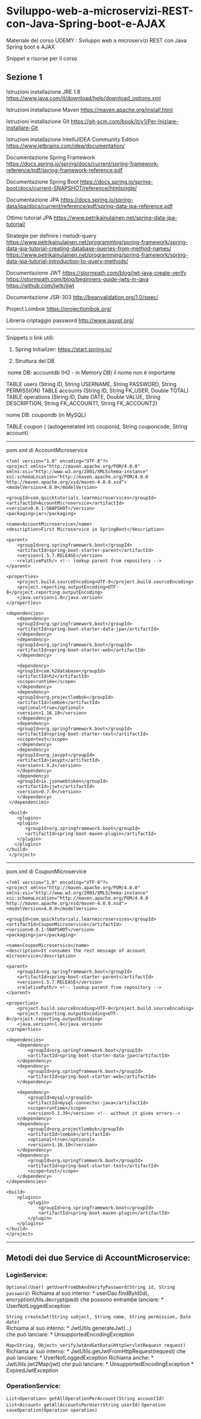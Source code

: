 # Sviluppo-web-a-microservizi-REST-con-Java-Spring-boot-e-AJAX
Materiale del corso UDEMY : Sviluppo web a microservizi REST con Java Spring boot e AJAX

Snippet e risorse per il corso

Sezione 1
-----------------------------------------
Istruzioni installazione JRE 1.8
https://www.java.com/it/download/help/download_options.xml

Istruzioni installazione Maven
https://maven.apache.org/install.html

Istruzioni installazione Git
https://git-scm.com/book/it/v1/Per-Iniziare-Installare-Git

Istruzioni installazione IntelliJIDEA Community Edition
https://www.jetbrains.com/idea/documentation/

Documentazione Spring Framework
https://docs.spring.io/spring/docs/current/spring-framework-reference/pdf/spring-framework-reference.pdf

Documentazione Spring Boot
https://docs.spring.io/spring-boot/docs/current-SNAPSHOT/reference/htmlsingle/

Documentazione JPA
https://docs.spring.io/spring-data/jpa/docs/current/reference/pdf/spring-data-jpa-reference.pdf

Ottimo tutorial JPA
https://www.petrikainulainen.net/spring-data-jpa-tutorial/

Strategie per definire i metodi-query
https://www.petrikainulainen.net/programming/spring-framework/spring-data-jpa-tutorial-creating-database-queries-from-method-names/
https://www.petrikainulainen.net/programming/spring-framework/spring-data-jpa-tutorial-introduction-to-query-methods/

Documentazione JWT
https://stormpath.com/blog/jwt-java-create-verify
https://stormpath.com/blog/beginners-guide-jwts-in-java
https://github.com/jwtk/jjwt

Documentazione JSR-303
http://beanvalidation.org/1.0/spec/

Project Lombok
https://projectlombok.org/

Libreria criptaggio password
http://www.jasypt.org/

------------------------------------------

Snippets o link utili:

1. Spring Initializer: https://start.spring.io/

4. Struttura del DB

  nome DB: accountdb (H2 - in Memory DB) il nome non è importante
  
  TABLE users      (String ID, String USERNAME, String PASSWORD, String PERMISSION) 
  TABLE accounts   (String ID, String FK_USER, Double TOTAL) 
  TABLE operations (String ID, Date DATE, Double VALUE, String DESCRIPTION, String FK_ACCOUNT1, String FK_ACCOUNT2)

  nome DB: coupondb (in MySQL)
  
  TABLE coupon      ( (autogenerated int) couponid, String couponcode, String account)
  

------------------------------------------

pom.xml di AccountMicroservice

    <?xml version="1.0" encoding="UTF-8"?>
    <project xmlns="http://maven.apache.org/POM/4.0.0" xmlns:xsi="http://www.w3.org/2001/XMLSchema-instance"
	xsi:schemaLocation="http://maven.apache.org/POM/4.0.0 http://maven.apache.org/xsd/maven-4.0.0.xsd">
	<modelVersion>4.0.0</modelVersion>

	<groupId>com.quicktutorials.learnmicroservices</groupId>
	<artifactId>AccountMicroservice</artifactId>
	<version>0.0.1-SNAPSHOT</version>
	<packaging>jar</packaging>

	<name>AccountMicroservice</name>
	<description>First Microservice in SpringBoot</description>

	<parent>
		<groupId>org.springframework.boot</groupId>
		<artifactId>spring-boot-starter-parent</artifactId>
		<version>1.5.7.RELEASE</version>
		<relativePath/> <!-- lookup parent from repository -->
	</parent>

	<properties>
		<project.build.sourceEncoding>UTF-8</project.build.sourceEncoding>
		<project.reporting.outputEncoding>UTF-8</project.reporting.outputEncoding>
		<java.version>1.8</java.version>
	</properties>

	<dependencies>
	    <dependency>
		<groupId>org.springframework.boot</groupId>
		<artifactId>spring-boot-starter-data-jpa</artifactId>
	    </dependency>
	    <dependency>
		<groupId>org.springframework.boot</groupId>
		<artifactId>spring-boot-starter-web</artifactId>
	    </dependency>

	    <dependency>
		<groupId>com.h2database</groupId>
		<artifactId>h2</artifactId>
		<scope>runtime</scope>
	    </dependency>
	    <dependency>
		<groupId>org.projectlombok</groupId>
		<artifactId>lombok</artifactId>
		<optional>true</optional>
		<version>1.16.10</version>
	    </dependency>
	    <dependency>
		<groupId>org.springframework.boot</groupId>
		<artifactId>spring-boot-starter-test</artifactId>
		<scope>test</scope>
	    </dependency>
	    <dependency>
		<groupId>org.jasypt</groupId>
		<artifactId>jasypt</artifactId>
		<version>1.9.2</version>
	    </dependency>
	    <dependency>
		<groupId>io.jsonwebtoken</groupId>
		<artifactId>jjwt</artifactId>
		<version>0.7.0</version>
	    </dependency>
 	 </dependencies>

	 <build>
	    <plugins>
		<plugin>
	   	   <groupId>org.springframework.boot</groupId>
		   <artifactId>spring-boot-maven-plugin</artifactId>
		</plugin>
	   </plugins>
	</build>
     </project>

------------------------------------------

pom.xml di CouponMicroservice

    <?xml version="1.0" encoding="UTF-8"?>
    <project xmlns="http://maven.apache.org/POM/4.0.0" xmlns:xsi="http://www.w3.org/2001/XMLSchema-instance"
	xsi:schemaLocation="http://maven.apache.org/POM/4.0.0 http://maven.apache.org/xsd/maven-4.0.0.xsd">
	<modelVersion>4.0.0</modelVersion>

	<groupId>com.quicktutorialz.learnmicroservices</groupId>
	<artifactId>CouponMicroservice</artifactId>
	<version>0.0.1-SNAPSHOT</version>
	<packaging>jar</packaging>

	<name>CouponMicroservice</name>
	<description>It consumes the rest message of account microservice</description>

	<parent>
		<groupId>org.springframework.boot</groupId>
		<artifactId>spring-boot-starter-parent</artifactId>
		<version>1.5.7.RELEASE</version>
		<relativePath/> <!-- lookup parent from repository -->
	</parent>

	<properties>
		<project.build.sourceEncoding>UTF-8</project.build.sourceEncoding>
		<project.reporting.outputEncoding>UTF-8</project.reporting.outputEncoding>
		<java.version>1.8</java.version>
	</properties>

	<dependencies>
		<dependency>
			<groupId>org.springframework.boot</groupId>
			<artifactId>spring-boot-starter-data-jpa</artifactId>
		</dependency>
		<dependency>
			<groupId>org.springframework.boot</groupId>
			<artifactId>spring-boot-starter-web</artifactId>
		</dependency>

		<dependency>
			<groupId>mysql</groupId>
			<artifactId>mysql-connector-java</artifactId>
			<scope>runtime</scope>
			<version>5.1.39</version> <!-- without it gives errors-->
		</dependency>
		<dependency>
			<groupId>org.projectlombok</groupId>
			<artifactId>lombok</artifactId>
			<optional>true</optional>
			<version>1.16.10</version>
		</dependency>
		<dependency>
			<groupId>org.springframework.boot</groupId>
			<artifactId>spring-boot-starter-test</artifactId>
			<scope>test</scope>
		</dependency>
	</dependencies>

	<build>
		<plugins>
			<plugin>
				<groupId>org.springframework.boot</groupId>
				<artifactId>spring-boot-maven-plugin</artifactId>
			</plugin>
		</plugins>
	</build>
    </project>

------------------------------------------

## Metodi dei due Service di AccountMicroservice: ##

### LoginService: ###
	
  ```Optional(User) getUserFromDbAndVerifyPassword(String id, String password)```
  Richiama al suo interno:
       * userDao.findById(id), encryptionUtils.decrypt(pwd) 
  che possono entrambe lanciare:
       * UserNotLoggedException
	
  ```String createJwt(String subject, String name, String permission, Date date) ```    
   Richiama al suo interno:
       * JwtUtils.generateJwt(...) 	
   che può lanciare:
       * UnsupportedEncodingException
	    
   ```Map<String, Object> verifyJwtAndGetData(HttpServletRequest request)```
   Richiama al suo interno:
      * JwtUtils.getJwtFromHttpRequest(request)
   che può lanciare:
      * UserNotLoggedException
   Richiama anche:
      * JwtUtils.jwt2Map(jwt)
   che può lanciare:
      * UnsupportedEncodingException 
      * ExpiredJwtException 

### OperationService: ###

   ```List<Operation> getAllOperationPerAccount(String accountId)```
   ```List<Account> getAllAccountsPerUser(String userId)```
   ```Operation saveOperation(Operation operation)```







